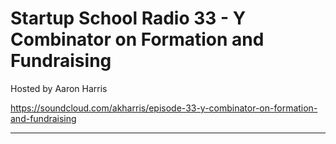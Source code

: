 # Startup School Radio 33 - Y Combinator on Formation and Fundraising
Hosted by Aaron Harris

https://soundcloud.com/akharris/episode-33-y-combinator-on-formation-and-fundraising

---
